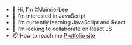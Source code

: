 - 👋 Hi, I’m @Jaimie-Lee
- 👀 I’m interested in JavaScript
- 🌱 I’m currently learning JavaScript and React
- 💞️ I’m looking to collaborate on React.JS
- 📫 How to reach me [Protfolio site](https://imjm.net)

<!---
Jaimie-Lee/Jaimie-Lee is a ✨ special ✨ repository because its `README.md` (this file) appears on your GitHub profile.
You can click the Preview link to take a look at your changes.
--->
